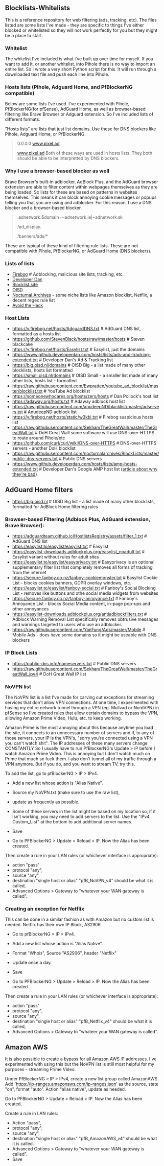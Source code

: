 ﻿## Blocklists-Whitelists 
 
 This is a reference repository for web filtering (ads, tracking, etc). The files listed are some lists I've made - they are specific to things I've either blocked or whitelisted so they will not work perfectly for you but they might be a place to start.

 ### Whitelist
 The whitelist I've included is what I've built up over time for myself. If you want to add it, or another whitelist, into Pihole there is no way to import an entire list. So I wrote a very short Python script for this. It will run through a downloaded text file and push each line into Pihole. 
 
 ### Hosts lists (Pihole, Adguard Home, and PfBlockerNG compatible)
Below are some lists I've used. I've experimented with Pihole, PfBlockerNG(for pfSense), AdGuard Home, as well as browser-based filtering like Brave Browser or Adguard extension. So I've included lists of different formats. 

"Hosts lists" are lists that just list domains. Use these for DNS blockers like Pihole, Adguard Home, or PfBlockerNG. 
> 0.0.0.0 www.pixel.ad
> 
> www.pixel.ad
Both of these ways are used in hosts lists. They both should be able to be interpretted by DNS blockers.

### Why I use a browser-based blocker as well
Brave Browser's built-in adblocker, AdBlock Plus, and the AdGuard browser extension are able to filter content within webpages themselves as they are being loaded. So lists for these are based on patterns in websites themselves. This means it can block annoying cookie messages or popups telling you that you are using and adblocker. For this reason, I use a DNS blocker and a browser-based blocker. 

> .adnetwork.$domain=~adnetwork.ie|~adnetwork.sk
>
> /ad_display.
>
> /banners/ads/*

These are typical of these kind of filtering rule lists. These are not compatible with Pihole, PfBlockerNG, or AdGuard Home (DNS blockers).

### Lists of lists
- [Firebog](https://firebog.net/)   # Adblocking, malicious site lists, tracking, etc.
- [Developer Dan](https://www.github.developerdan.com/hosts/)
- [Blocklist.site](https://blocklist.site/)
- [OISD](https://oisd.nl/)
- [Nocturnal Archives](https://github.com/nocturnalarchives/BlockLists) - some niche lists like Amazon blocklist, Netflix, a decent regex rule list
- [Avoid the Hack](https://avoidthehack.com/best-pihole-blocklists)

### Host Lists
- https://v.firebog.net/hosts/AdguardDNS.txt   # AdGuard DNS list, formatted as a hosts list
- https://github.com/StevenBlack/hosts/raw/master/hosts      # Steven blackcake
- https://v.firebog.net/hosts/Easylist.txt # Easylist, just the domains
- https://www.github.developerdan.com/hosts/lists/ads-and-tracking-extended.txt  # Developer Dan's Ad & Tracking list
- https://big.oisd.nl/domains # OISD Big - a list made of many other blocklists, hosts list formatted
- https://small.oisd.nl/domains # OISD Small - a smaller list made of many other lists, hosts list - formatted
- https://raw.githubusercontent.com/Ewpratten/youtube_ad_blocklist/master/blocklist.txt # YouTube Ad blocklist
- https://someonewhocares.org/hosts/zero/hosts # Dan Pollock's host list
- https://adaway.org/hosts.txt # Adaway adblock host list
- https://raw.githubusercontent.com/anudeepND/blacklist/master/adservers.txt # AnudeepND adblock list
- https://v.firebog.net/hosts/static/w3kbl.txt # Firebog suspicious hosts list
- https://raw.githubusercontent.com/Sekhan/TheGreatWall/master/TheGreatWall.txt # DoH Great Wall some software will use DNS-over-HTTPS to route around Pihole/etc
- https://github.com/curl/curl/wiki/DNS-over-HTTPS # DNS-over-HTTPS servers - another DoH blocklist
- https://raw.githubusercontent.com/nocturnalarchives/BlockLists/master/public-dns-servers.txt # Public DNS servers
- https://www.github.developerdan.com/hosts/lists/amp-hosts-extended.txt # Developer Dan's Google AMP host list ([article about why they're bad](https://www.theregister.com/2017/05/19/open_source_insider_google_amp_bad_bad_bad/))

## AdGuard Home filters
- https://big.oisd.nl  # OISD Big list - a list made of many other blocklists, formatted for AdBlock Home filtering rules

### Browser-based Filtering (Adblock Plus, AdGuard extension, Brave Browser):
- https://adguardteam.github.io/HostlistsRegistry/assets/filter_1.txt   # AdGuard DNS list
- https://easylist.to/easylist/easylist.txt  # Easylist
- https://easylist-downloads.adblockplus.org/easylist_noadult.txt # Easylist variant without rules for adult sites
- https://easylist.to/easylist/easyprivacy.txt # Easyprivacy  is an optional supplementary filter list that completely removes all forms of tracking from the internet
- https://secure.fanboy.co.nz/fanboy-cookiemonster.txt # Easylist Cookie List - blocks cookies banners, GDPR overlay windows, etc.
- https://easylist.to/easylist/fanboy-social.txt # Fanboy's Social Blocking List - removes like buttons and othe social media widgets from websites
- https://secure.fanboy.co.nz/fanboy-annoyance.txt # Fanboy's Annoyance List - blocks Social Media content, in-page pop-ups and other annoyances
- https://easylist-downloads.adblockplus.org/antiadblockfilters.txt # Adblock Warning Removal List specifically removes obtrusive messages and warnings targeted to users who use an adblocker.
- https://raw.githubusercontent.com/YanFung/Ads/master/Mobile   # Mobile Ads - does have some domains so it might be useable with DNS blockers

### IP Block Lists
- https://public-dns.info/nameservers.txt # Public DNS servers
- https://raw.githubusercontent.com/Sekhan/TheGreatWall/master/TheGreatWall_ipv4 # DoH Great Wall IP list
 
 ### NoVPN list
 The NoVPN list is a list I've made for carving out exceptions for streaming services that don't allow VPN connections. At one time, I experimented with having my entire network tunnel through a VPN (eg. Mullvad or NordVPN) in pfSense so I've created rules that allow certain domains to bypass the VPN, allowing Amazon Prime Video, Hulu, etc. to keep working. 
 
 Amazon Prime is the most annoying about this because anytime you load the site, it connects to an unnecessary number of servers and if, to any of those servers, your IP is the VPN's, "sorry you're connected using a VPN you can't watch shit". The IP addresses of these many servers change CONSTANTLY So I usually have to run PfBlockerNG's Update > IP before I watch Amazon Prime Video. This is annoying but I don't watch much on Prime that much so fuck them. I also don't tunnel all of my traffic through a VPN anymore. But if you do, and you want to stream TV, try this.
 

To add the list, go to pfBlockerNG > IP > IPv4. 
- Add a new list whose action is "Alias Native". 
- Source my NoVPN.txt (make sure to use the raw list), 
- update as frequently as possible. 
- Some of these servers in the list might be based on my location so, if it isn't working, you may need to add servers to the list. Use the "IPv4 Custom_List" at the bottom to add additional server names. 
- Save

- Go to PFBlockerNG > Update > Reload > IP. Now the Alias has been created.

Then create a rule in your LAN rules (or whichever interface is appropriate):
- action "pass"
- protocol "any", 
- source "any", 
- destination "single host or alias" "pfB_NoVPN_v4" should be what it is called, 
- Advanced Options > Gateway to "whatever your WAN gateway is called".

### Creating an exception for Netflix
This can be done in a similar fashion as with Amazon but no custom list is needed. Netflix has their own IP Block, AS2906.
- Go to pfBlockerNG > IP > IPv4. 
- Add a new list whose action is "Alias Native". 
- Format "Whois", Source "AS2906", header "Netflix"
- Update once a day. 
- Save

- Go to PFBlockerNG > Update > Reload > IP. Now the Alias has been created.

Then create a rule in your LAN rules (or whichever interface is appropriate):
- action "pass"
- protocol "any", 
- source "any", 
- destination "single host or alias" "pfB_Netflix_v4" should be what it is called, 
- Advanced Options > Gateway to "whateer your WAN gateway is called".


## Amazon AWS
It is also possible to create a bypass for all Amazon AWS IP addresses. I've experimented with using this but the NoVPN list is still most helpful for my purposes - streaming Prime Video.

Under PfBlockerNG > IP > IPv4, create a new list group called AmazonAWS.  Add 'https://ip-ranges.amazonaws.com/ip-ranges.json' as the source, state "on", format "auto". Action "alias native", update as needed.

Go to PFBlockerNG > Update > Reload > IP. Now the Alias has been created.

Create a rule in LAN rules:
- Action "pass", 
- protocol "any", 
- source "any", 
- destination "single host or alias" "pfB_AmazonAWS_v4" should be what it is called. 
- Advanced Options > Gateway to "whatever your WAN gateway is called". 
- Save
